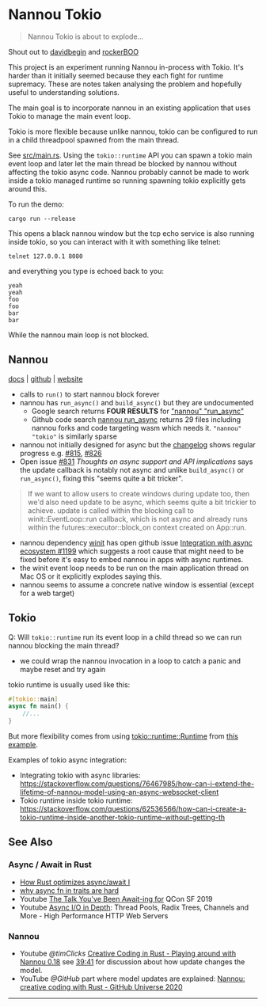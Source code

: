 # Nannou Tokio

> Nannou Tokio is about to explode...

Shout out to [davidbegin](https://github.com/davidbegin/) and [rockerBOO](https://github.com/rockerBOO/)

This project is an experiment running Nannou in-process with Tokio. It's harder than it initially seemed because they each fight for runtime supremacy. These are notes taken analysing the problem and hopefully useful to understanding solutions.

The main goal is to incorporate nannou in an existing application that uses Tokio to manage the main event loop.

Tokio is more flexible because unlike nannou, tokio can be configured to run in a child threadpool spawned from the main thread.

See [src/main.rs](src/main.rs). Using the `tokio::runtime` API you can spawn a tokio main event loop and later let the main thread be blocked by nannou without affecting the tokio async code. Nannou probably cannot be made to work inside a tokio managed runtime so running spawning tokio explicitly gets around this.


To run the demo:
```shell
cargo run --release 

```
This opens a black nannou window but the tcp echo service is also running inside tokio, so you can interact with it with something like telnet:

```shell
telnet 127.0.0.1 8080
```
and everything you type is echoed back to you:
```console 
yeah
yeah
foo
foo
bar
bar
```

While the nannou main loop is not blocked.

## Nannou

[docs](https://docs.rs/nannou/latest/nannou/) | [github](https://github.com/nannou-org/nannou) | [website](https://nannou.cc/)

* calls to `run()` to start nannou block forever
* nannou has `run_async()` and `build_async()` but they are undocumented
  * Google search returns **FOUR RESULTS** for ["nannou" "run_async"](https://www.google.com/search?q=%22nannou%22+%22run_async%22)
  * Github code search [nannou run_async](https://github.com/search?q=nannou+run_async&type=code) returns 29 files including nannou forks and code targeting wasm which needs it. `"nannou" "tokio"` is similarly sparse 
* nannou not initially designed for async but the [changelog](https://guide.nannou.cc/changelog) shows regular progress e.g. [#815](https://github.com/nannou-org/nannou/pull/815), [#826](https://github.com/nannou-org/nannou/issues/826) 
* Open issue [#831](https://github.com/nannou-org/nannou/issues/831) 
_Thoughts on async support and API implications_ says the update callback is notably not async and unlike `build_async()` or `run_async()`, fixing this "seems quite a bit tricker".

> If we want to allow users to create windows during update too, then we'd also need update to be async, which seems quite a bit trickier to achieve. update is called within the blocking call to winit::EventLoop::run callback, which is not async and already runs within the futures::executor::block_on context created on App::run.
* nannou dependency [winit](https://github.com/rust-windowing/winit) has open github issue [Integration with async ecosystem #1199](https://github.com/rust-windowing/winit/issues/1199) which suggests a root cause that might need to be fixed before it's easy to embed nannou in apps with async runtimes.
* the winit event loop needs to be run on the main application thread on Mac OS or it explicitly explodes saying this.
* nannou seems to assume a concrete native window is essential (except for a web target)


## Tokio

Q: Will `tokio::runtime` run its event loop in a child thread so we can run nannou blocking the main thread?
* we could wrap the nannou invocation in a loop to catch a panic and maybe reset and try again

tokio runtime is usually used like this:

```rust
#[tokio::main]
async fn main() {
    //...
}
```

But more flexibility comes from using [tokio::runtime::Runtime](https://docs.rs/tokio/latest/tokio/runtime/index.html) from [this example](https://docs.rs/tokio/latest/tokio/runtime/index.html).

Examples of tokio async integration: 

* Integrating tokio with async libraries: https://stackoverflow.com/questions/76467985/how-can-i-extend-the-lifetime-of-nannou-model-using-an-async-websocket-client
* Tokio runtime inside tokio runtime: https://stackoverflow.com/questions/62536566/how-can-i-create-a-tokio-runtime-inside-another-tokio-runtime-without-getting-th

## See Also

### Async / Await in Rust

* [How Rust optimizes async/await I](https://tmandry.gitlab.io/blog/posts/optimizing-await-1/)
* [why async fn in traits are hard](https://smallcultfollowing.com/babysteps/blog/2019/10/26/async-fn-in-traits-are-hard/)
* Youtube [The Talk You've Been Await-ing for](https://www.youtube.com/watch?v=NNwK5ZPAJCk) QCon SF 2019
* Youtube [Async I/O in Depth](https://www.youtube.com/watch?v=fdxhcDne2Ww): Thread Pools, Radix Trees, Channels and More - High Performance HTTP Web Servers 

### Nannou

* Youtube _@timClicks_ [Creative Coding in Rust - Playing around with Nannou 0.18](https://www.youtube.com/watch?v=41p5tBGMfxI) see [39:41](https://www.youtube.com/live/41p5tBGMfxI?si=HDVPTQWmHKc-Pmcn&t=2381) for discussion about how update changes the model.
* YouTube _@GitHub_ part where model updates are explained: [Nannou: creative coding with Rust - GitHub Universe 2020](https://youtu.be/Ml6tpyTyXhM?si=wi202ZzytEHBEdnC&t=1034)
----